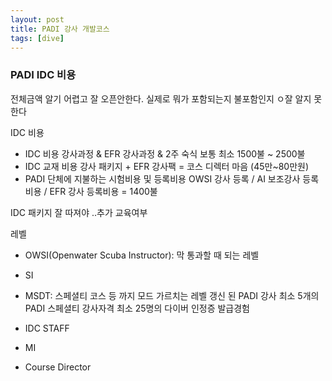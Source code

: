 ```yaml
---
layout: post
title: PADI 강사 개발코스
tags: [dive]
---
```


### PADI IDC 비용
전체금액 알기 어렵고 잘 오픈안한다.
실제로 뭐가 포함되는지 불포함인지 ㅇ잘 알지 못한다

IDC 비용
* IDC 비용
강사과정 & EFR 강사과정 & 2주 숙식
보통 최소 1500불 ~ 2500불
* IDC 교재 비용
강사 패키지 + EFR 강사팩 = 코스 디렉터 마음 (45만~80만원)
* PADI 단체에 지불하는 시험비용 및 등록비용
OWSI 강사 등록 / AI 보조강사 등록비용 / EFR 강사 등록비용 = 1400불


IDC 패키지 잘 따져야 ..추가 교육여부

레벨

* OWSI(Openwater Scuba Instructor): 막 통과할 때 되는 레벨
* SI
* MSDT: 스페셜티 코스 등 까지 모드 가르치는 레벨
갱신 된 PADI 강사
최소 5개의 PADI 스페셜티 강사자격
최소 25명의 다이버 인정증 발급경험

* IDC STAFF

* MI
* Course Director


